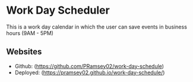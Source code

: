 # Work Day Scheduler
This is a work day calendar in which the user can save events in business hours (9AM - 5PM)

## Websites
- Github: (https://github.com/PRamsey02/work-day-schedule)
- Deployed: (https://pramsey02.github.io/work-day-schedule/)
